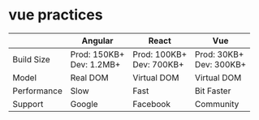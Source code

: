 # vue practices

|               | Angular                       | React                          | Vue                           |
|---------------|-------------------------------|--------------------------------|-------------------------------|
| Build Size    | Prod: 150KB+ <br/>Dev: 1.2MB+ | Prod: 100KB+ <br />Dev: 700KB+ | Prod: 30KB+ <br />Dev: 300KB+ |
| Model         | Real DOM                      | Virtual DOM                    | Virtual DOM                   |
| Performance   | Slow                          | Fast                           | Bit Faster                    |
| Support       | Google                        | Facebook                       | Community                     |